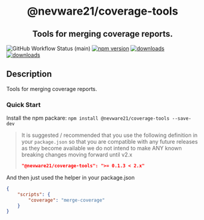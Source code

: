 <h1 align="center">@nevware21/coverage-tools</h1>
<h2 align="center">Tools for merging coverage reports.</h2>

![GitHub Workflow Status (main)](https://img.shields.io/github/actions/workflow/status/nevware21/ts-build-tools/ci.yml?branch=main)
[![npm version](https://badge.fury.io/js/%40nevware21%2Fcoverage-tools.svg)](https://badge.fury.io/js/%40nevware21%2Fcoverage-tools)
[![downloads](https://img.shields.io/npm/dt/%40nevware21/coverage-tools.svg)](https://www.npmjs.com/package/%40nevware21/coverage-tools)
[![downloads](https://img.shields.io/npm/dm/%40nevware21/coverage-tools.svg)](https://www.npmjs.com/package/%40nevware21/coverage-tools)

## Description

Tools for merging coverage reports.

### Quick Start

Install the npm packare: `npm install @nevware21/coverage-tools --save-dev`

> It is suggested / recommended that you use the following definition in your `package.json` so that you are compatible with any future releases as they become available
> we do not intend to make ANY known breaking changes moving forward until v2.x 
> ```json
> "@nevware21/coverage-tools": ">= 0.1.3 < 2.x"
> ```

And then just used the helper in your package.json

```json
{
    "scripts": {
        "coverage": "merge-coverage"
    }
}
```
